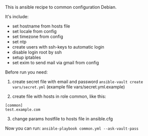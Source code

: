 This is ansible recipe to common configuration Debian.

It's include:

* set hostname from hosts file
* set locale from config
* set timezone from config
* set ntp
* create users with ssh-keys to automatic login
* disable login root by ssh
* setup iptables 
* set exim to send mail via gmail from config

Before run you need:

1) create secret file with email and password
```ansible-vault create vars/secret.yml```
 (example file vars/secret.yml.example)

2) create file with hosts in role common, like this:
```
[common]
test.example.com
```

3) change params hostfile to hosts file in ansible.cfg



Now you can run:
```ansible-playbook common.yml --ask-vault-pass```